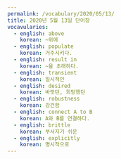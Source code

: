 ```yaml
---
permalink: /vocabulary/2020/05/13/
title: 2020년 5월 13일 단어장
vocavularies:
  - english: above
    korean: ~위에
  - english: populate
    korean: 거주시키다.
  - english: result in
    korean: ~을 초래하다.
  - english: transient
    korean: 일시적인
  - english: desired
    korean: 바랏던, 희망했던
  - english: robustness
    korean: 강건함
  - english: connect A to B
    korean: A와 B를 연결하다.
  - english: brittle
    korean: 부서지기 쉬운
  - english: explicitly
    korean: 명시적으로
---
```

